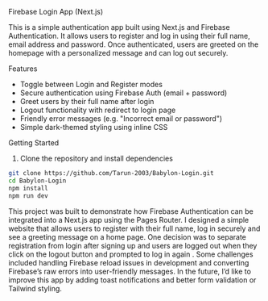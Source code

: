 Firebase Login App (Next.js)

This is a simple authentication app built using Next.js and Firebase Authentication. It allows users to register and log in using their full name, email address and password. Once authenticated, users are greeted on the homepage with a personalized message and can log out securely.


 Features

- Toggle between Login and Register modes
- Secure authentication using Firebase Auth (email + password)
- Greet users by their full name after login
- Logout functionality with redirect to login page
- Friendly error messages (e.g. "Incorrect email or password")
- Simple dark-themed styling using inline CSS


Getting Started

1. Clone the repository and install dependencies 

```bash
git clone https://github.com/Tarun-2003/Babylon-Login.git
cd Babylon-Login
npm install
npm run dev
```
This project was built to demonstrate how Firebase Authentication can be integrated into a Next.js app using the Pages Router. I designed a simple website that allows users to register with their full name, log in securely and see a greeting message on a home page. One decision was to separate registration from login after signing up and users are logged out when they click on the logout button and prompted to log in again . Some challenges included handling Firebase reload issues in development and converting Firebase’s raw errors into user-friendly messages. In the future, I’d like to improve this app by adding toast notifications and better form validation or Tailwind styling.

